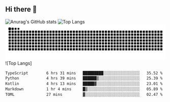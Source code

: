 ## Hi there 👋
![Anurag's GitHub stats](https://github-readme-stats.vercel.app/api?username=CNCoreSteb)
![Top Langs](https://github-readme-stats.vercel.app/api/top-langs/?username=CNCoreSteb)
<picture>
  <source media="(prefers-color-scheme: dark)" srcset="https://raw.githubusercontent.com/CNCoreSteb/CNCoreSteb/output/github-contribution-grid-snake-dark.svg">
  <source media="(prefers-color-scheme: light)" srcset="https://raw.githubusercontent.com/CNCoreSteb/CNCoreSteb/output/github-contribution-grid-snake.svg">
  <img alt="github contribution grid snake animation" src="https://raw.githubusercontent.com/CNCoreSteb/CNCoreSteb/output/github-contribution-grid-snake.svg">
</picture>
![Top Langs]
<!--START_SECTION:waka-->

```txt
TypeScript        6 hrs 31 mins   █████████░░░░░░░░░░░░░░░░   35.52 %
Python            4 hrs 39 mins   ██████▒░░░░░░░░░░░░░░░░░░   25.39 %
Kotlin            4 hrs 13 mins   █████▓░░░░░░░░░░░░░░░░░░░   23.01 %
Markdown          1 hr 4 mins     █▒░░░░░░░░░░░░░░░░░░░░░░░   05.89 %
TOML              27 mins         ▓░░░░░░░░░░░░░░░░░░░░░░░░   02.47 %
```

<!--END_SECTION:waka-->


<!--
**CNCoreSteb/CNCoreSteb** is a ✨ _special_ ✨ repository because its `README.md` (this file) appears on your GitHub profile.

Here are some ideas to get you started:

- 🔭 I’m currently working on ...
- 🌱 I’m currently learning ...
- 👯 I’m looking to collaborate on ...
- 🤔 I’m looking for help with ...
- 💬 Ask me about ...
- 📫 How to reach me: ...
- 😄 Pronouns: ...
- ⚡ Fun fact: ...
-->
